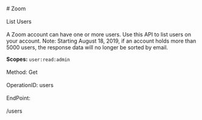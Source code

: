 <br>#     Zoom</br>
<br>List Users</br>
<br>A Zoom account can have one or more users. Use this API to list users on your account.
 Note: Starting August 18, 2019, if an account holds more than 5000 users, the response data will no longer be sorted by email.

**Scopes:** `user:read:admin`
 </br>
<br>Method: Get</br>
<br>OperationID: users</br>
<br>EndPoint:</br>
<br>/users</br>
